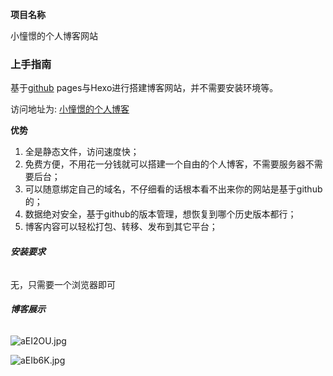 **项目名称**

小憧憬的个人博客网站

### **上手指南**

基于[github]() pages与Hexo进行搭建博客网站，并不需要安装环境等。

访问地址为: [小憧憬的个人博客](http://zengbolin.github.io)

**优势**

1. 全是静态文件，访问速度快；
2. 免费方便，不用花一分钱就可以搭建一个自由的个人博客，不需要服务器不需要后台；
3. 可以随意绑定自己的域名，不仔细看的话根本看不出来你的网站是基于github的；
4. 数据绝对安全，基于github的版本管理，想恢复到哪个历史版本都行；
5. 博客内容可以轻松打包、转移、发布到其它平台；

###### **安装要求**

无，只需要一个浏览器即可

###### **博客展示**



![aEI2OU.jpg](https://s1.ax1x.com/2020/07/28/aEI2OU.jpg)



![aEIb6K.jpg](https://s1.ax1x.com/2020/07/28/aEIb6K.jpg)

